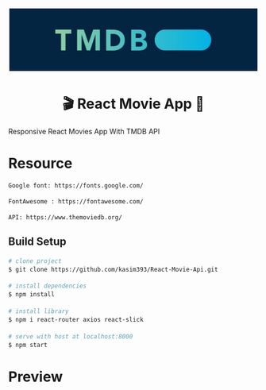 <h1 align="center"> <img width="500" src="https://github.com/kasim393/assets/blob/main/movie-app/tmdb.jpg" /> </h1>
<h1 align="center"> 🎬 React Movie App 🍿 </h1>
     Responsive React Movies App With TMDB API
 
<!--  [Demo](https://friendly-torvalds-97ff52.netlify.app/) -->
# Resource

    Google font: https://fonts.google.com/
    
    FontAwesome : https://fontawesome.com/
    
    API: https://www.themoviedb.org/
   
## Build Setup

``` bash
# clone project
$ git clone https://github.com/kasim393/React-Movie-Api.git

# install dependencies
$ npm install

# install library
$ npm i react-router axios react-slick

# serve with host at localhost:8000
$ npm start
```

# Preview
